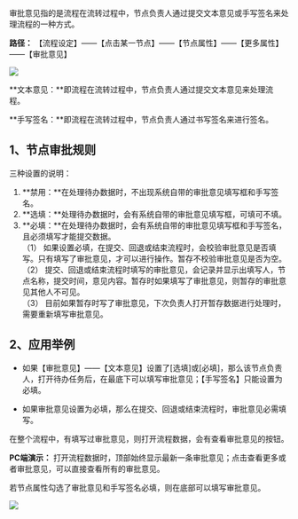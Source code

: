 审批意见指的是流程在流转过程中，节点负责人通过提交文本意见或手写签名来处理流程的一种方式。

**路径：** 【流程设定】——【点击某一节点】——【节点属性】——【更多属性】——【审批意见】

![](../img/7-1-12i1.png)
 
 **文本意见：**即流程在流转过程中，节点负责人通过提交文本意见来处理流程。
 
 **手写签名：**即流程在流转过程中，节点负责人通过书写签名来进行签名。


## 1、节点审批规则

三种设置的说明：

1. **禁用：**在处理待办数据时，不出现系统自带的审批意见填写框和手写签名。
2. **选填：**处理待办数据时，会有系统自带的审批意见填写框，可填可不填。
3. **必填：**在处理待办数据时，会有系统自带的审批意见填写框和手写签名，且必须填写才能提交数据。<br/>
（1） 如果设置必填，在提交、回退或结束流程时，会校验审批意见是否填写。只有填写了审批意见，才可以进行操作。暂存不校验审批意见是否为空。<br/>
（2） 提交、回退或结束流程时填写的审批意见，会记录并显示出填写人，节点名称，提交时间，意见内容。暂存时如果填写了审批意见，则暂存的审批意见其他人不可见。<br/>
（3） 目前如果暂存时写了审批意见，下次负责人打开暂存数据进行处理时，需要重新填写审批意见。<br/>


## 2、应用举例
* 如果【审批意见】——【文本意见】设置了[选填]或[必填]，那么该节点负责人，打开待办任务后，在最底下可以填写审批意见；【手写签名】只能设置为必填。

* 如果审批意见设置为必填，那么在提交、回退或结束流程时，审批意见必需填写。

在整个流程中，有填写过审批意见，则打开流程数据，会有查看审批意见的按钮。

**PC端演示：** 打开流程数据时，顶部始终显示最新一条审批意见；点击查看更多或者审批意见，可以直接查看所有的审批意见。

若节点属性勾选了审批意见和手写签名必填，则在底部可以填写审批意见。

![](../img/7-1-12i2.png)
